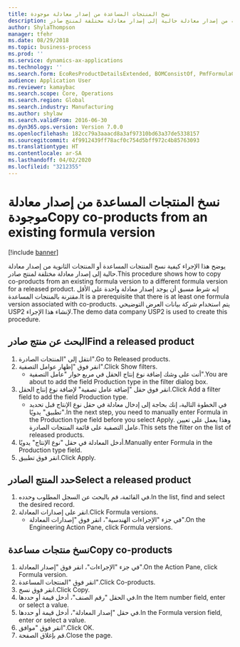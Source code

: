 ```yaml
---
title: نسخ المنتجات المساعدة من إصدار معادلة موجودة
description: يوضح هذا الإجراء كيفية نسخ المنتجات المساعدة أو المنتجات الثانوية من إصدار معادلة حالية إلى إصدار معادلة مختلفة لمنتج صادر.
author: ShylaThompson
manager: tfehr
ms.date: 08/29/2018
ms.topic: business-process
ms.prod: ''
ms.service: dynamics-ax-applications
ms.technology: ''
ms.search.form: EcoResProductDetailsExtended, BOMConsistOf, PmfFormulaCoBy, BOMRouteCopyDialog
audience: Application User
ms.reviewer: kamaybac
ms.search.scope: Core, Operations
ms.search.region: Global
ms.search.industry: Manufacturing
ms.author: shylaw
ms.search.validFrom: 2016-06-30
ms.dyn365.ops.version: Version 7.0.0
ms.openlocfilehash: 182cc79a3aaacd8a3af97310bd63a37de5338157
ms.sourcegitcommit: 4f9912439ff78acf0c754d5bff972c4b85763093
ms.translationtype: HT
ms.contentlocale: ar-SA
ms.lasthandoff: 04/02/2020
ms.locfileid: "3212355"
---
```

# <a name="copy-co-products-from-an-existing-formula-version"></a><span data-ttu-id="ad46a-103">نسخ المنتجات المساعدة من إصدار معادلة موجودة</span><span class="sxs-lookup"><span data-stu-id="ad46a-103">Copy co-products from an existing formula version</span></span>

[!include [banner](../../includes/banner.md)]

<span data-ttu-id="ad46a-104">يوضح هذا الإجراء كيفية نسخ المنتجات المساعدة أو المنتجات الثانوية من إصدار معادلة حالية إلى إصدار معادلة مختلفة لمنتج صادر.</span><span class="sxs-lookup"><span data-stu-id="ad46a-104">This procedure shows how to copy co-products from an existing formula version to a different formula version for a released product.</span></span> <span data-ttu-id="ad46a-105">إنه شرط مسبق أن يوجد إصدار معادلة واحدة على الأقل مقترنة بالمنتجات المساعدة.</span><span class="sxs-lookup"><span data-stu-id="ad46a-105">It is a prerequisite that there is at least one formula version associated with co-products.</span></span> <span data-ttu-id="ad46a-106">يتم استخدام شركة بيانات العرض التوضيحي USP2 لإنشاء هذا الإجراء.</span><span class="sxs-lookup"><span data-stu-id="ad46a-106">The demo data company USP2 is used to create this procedure.</span></span>


## <a name="find-a-released-product"></a><span data-ttu-id="ad46a-107">البحث عن منتج صادر</span><span class="sxs-lookup"><span data-stu-id="ad46a-107">Find a released product</span></span>
1. <span data-ttu-id="ad46a-108">انتقل إلى "المنتجات الصادرة‬".</span><span class="sxs-lookup"><span data-stu-id="ad46a-108">Go to Released products.</span></span>
2. <span data-ttu-id="ad46a-109">انقر فوق "إظهار عوامل التصفية".</span><span class="sxs-lookup"><span data-stu-id="ad46a-109">Click Show filters.</span></span>
    * <span data-ttu-id="ad46a-110">أنت على وشك إضافة نوع إنتاج الحقل في مربع حوار "عامل التصفية".</span><span class="sxs-lookup"><span data-stu-id="ad46a-110">You are about to add the field Production type in the filter dialog box.</span></span>  
3. <span data-ttu-id="ad46a-111">انقر فوق حقل "إضافة عامل تصفية" لإضافة نوع إنتاج الحقل.</span><span class="sxs-lookup"><span data-stu-id="ad46a-111">Click Add a filter field to add the field Production type.</span></span>
    * <span data-ttu-id="ad46a-112">في الخطوة التالية، إنك بحاجة إلى إدخال معادلة في حقل نوع الإنتاج قبل تحديد "تطبيق" يدويًا.</span><span class="sxs-lookup"><span data-stu-id="ad46a-112">In the next step, you need to manually enter Formula in the Production type field before you select Apply.</span></span> <span data-ttu-id="ad46a-113">وهذا يعمل على تعيين عامل التصفية على قائمة المنتجات الصادرة.</span><span class="sxs-lookup"><span data-stu-id="ad46a-113">This sets the filter on the list of released products.</span></span>  
4. <span data-ttu-id="ad46a-114">أدخل المعادلة في حقل "نوع الإنتاج" يدويًا.</span><span class="sxs-lookup"><span data-stu-id="ad46a-114">Manually enter Formula in the Production type field.</span></span>
5. <span data-ttu-id="ad46a-115">انقر فوق تطبيق.</span><span class="sxs-lookup"><span data-stu-id="ad46a-115">Click Apply.</span></span>

## <a name="select-a-released-product"></a><span data-ttu-id="ad46a-116">حدد المنتج الصادر</span><span class="sxs-lookup"><span data-stu-id="ad46a-116">Select a released product</span></span>
1. <span data-ttu-id="ad46a-117">في القائمة، قم بالبحث عن السجل المطلوب وحدده.</span><span class="sxs-lookup"><span data-stu-id="ad46a-117">In the list, find and select the desired record.</span></span>
2. <span data-ttu-id="ad46a-118">انقر على إصدارات المعادلة.</span><span class="sxs-lookup"><span data-stu-id="ad46a-118">Click Formula versions.</span></span>
    * <span data-ttu-id="ad46a-119">في جزء "الإجراءات الهندسية"، انقر فوق "إصدارات المعادلة".</span><span class="sxs-lookup"><span data-stu-id="ad46a-119">On the Engineering Action Pane, click Formula versions.</span></span>  

## <a name="copy-co-products"></a><span data-ttu-id="ad46a-120">نسخ منتجات مساعدة</span><span class="sxs-lookup"><span data-stu-id="ad46a-120">Copy co-products</span></span>
1. <span data-ttu-id="ad46a-121">في جزء "الإجراءات"، انقر فوق "إصدار المعادلة".</span><span class="sxs-lookup"><span data-stu-id="ad46a-121">On the Action Pane, click Formula version.</span></span>
2. <span data-ttu-id="ad46a-122">انقر فوق "‏‫المنتجات المساعدة‬".</span><span class="sxs-lookup"><span data-stu-id="ad46a-122">Click Co-products.</span></span>
3. <span data-ttu-id="ad46a-123">انقر فوق نسخ.</span><span class="sxs-lookup"><span data-stu-id="ad46a-123">Click Copy.</span></span>
4. <span data-ttu-id="ad46a-124">في الحقل "رقم الصنف"، أدخل قيمة أو حددها.</span><span class="sxs-lookup"><span data-stu-id="ad46a-124">In the Item number field, enter or select a value.</span></span>
5. <span data-ttu-id="ad46a-125">في حقل "إصدار المعادلة"، أدخل قيمة أو حددها.</span><span class="sxs-lookup"><span data-stu-id="ad46a-125">In the Formula version field, enter or select a value.</span></span>
6. <span data-ttu-id="ad46a-126">انقر فوق "موافق".</span><span class="sxs-lookup"><span data-stu-id="ad46a-126">Click OK.</span></span>
7. <span data-ttu-id="ad46a-127">قم بإغلاق الصفحة.</span><span class="sxs-lookup"><span data-stu-id="ad46a-127">Close the page.</span></span>

